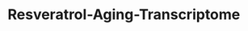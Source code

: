 # Resveratrol-Aging-Transcriptome
<!-- Depletion of oocytes and follicles and reduced oocyte quality contribute to age-associated ovarian senescence and infertility. 
Resveratrol acts as anti-oxidant and Sirt1 activator to alleviate aging including reproductive aging. 
It remains elusive whether resveratrol can reprogram the aging epigenome. 
We sought to examine aging ovarian epigenome and the potential effects of resveratrol by combined analysis of transcriptome and methylome in mice oocytes.
Objective: Perform clustering of RNA-seq dataset to examine the potential impacts of resveratrol on the aging transcritpome. -->
